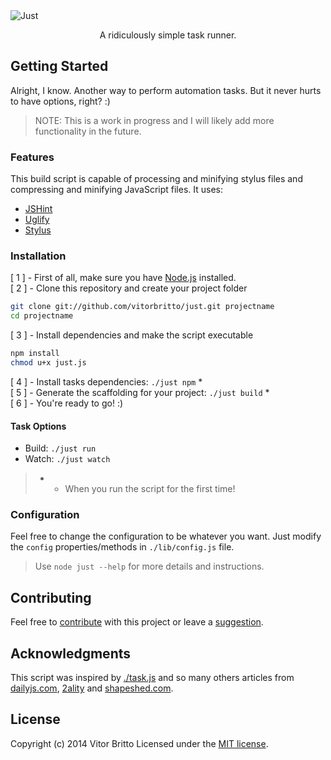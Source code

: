 
<img src="https://www.vitorbritto.com.br/just/assets/images/logo.png" alt="Just" align="center">
<p style="text-align: center;">A ridiculously simple task runner.</p>

## Getting Started
Alright, I know. Another way to perform automation tasks. But it never hurts to have options, right? :)

> NOTE: This is a work in progress and I will likely add more functionality in the future.

### Features
This build script is capable of processing and minifying stylus files and compressing and minifying JavaScript files. It uses:

- [JSHint](https://npmjs.org/package/jshint)
- [Uglify](https://npmjs.org/package/uglify-js)
- [Stylus](https://npmjs.org/package/stylus)

### Installation

[ 1 ] - First of all, make sure you have [Node.js](http://nodejs.org/) installed. <br/>
[ 2 ] - Clone this repository and create your project folder

```bash
git clone git://github.com/vitorbritto/just.git projectname
cd projectname
```

[ 3 ] - Install dependencies and make the script executable

```bash
npm install
chmod u+x just.js
```

[ 4 ] - Install tasks dependencies: `./just npm` * <br/>
[ 5 ] - Generate the scaffolding for your project: `./just build` * <br/>
[ 6 ] - You're ready to go! :)

#### Task Options

- Build: `./just run`
- Watch: `./just watch`

> * - When you run the script for the first time!

### Configuration
Feel free to change the configuration to be whatever you want. Just modify the `config` properties/methods in `./lib/config.js` file.

> Use `node just --help` for more details and instructions.

## Contributing
Feel free to [contribute](https://github.com/vitorbritto/just/pulls) with this project or leave a [suggestion](https://github.com/vitorbritto/just/issues).

## Acknowledgments
This script was inspired by [./task.js](https://gist.github.com/substack/8313379) and so many others articles from [dailyjs.com](http://dailyjs.com), [2ality](http://2ality.com) and [shapeshed.com](http://shapeshed.com).


## License
Copyright (c) 2014 Vitor Britto Licensed under the [MIT license](LICENSE).
